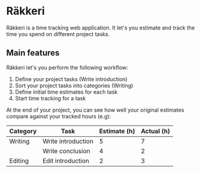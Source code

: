 # Räkkeri

Räkkeri is a time tracking web application. It let's you estimate and track the time you spend on different project tasks.

## Main features

Räkkeri let's you perform the following workflow:

1. Define your project tasks (Write introduction)
2. Sort your project tasks into categories (Writing)
3. Define initial time estimates for each task
4. Start time tracking for a task

At the end of your project, you can see how well your original estimates compare against your tracked hours (e.g):

| Category | Task               | Estimate (h) | Actual (h) |
| -------- | ------------------ | ------------ | ---------- |
| Writing  | Write introduction | 5            | 7          |
|          | Write conclusion   | 4            | 2          |
| Editing  | Edit introduction  | 2            | 3          |
